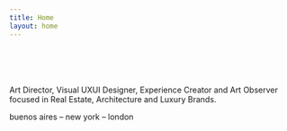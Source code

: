 ```yaml
---
title: Home
layout: home
---
```


<br/>
<br/>
<br/>
<br/>
Art Director, Visual UXUI Designer, Experience Creator and Art Observer focused in Real Estate, Architecture and Luxury Brands.

buenos aires – new york – london